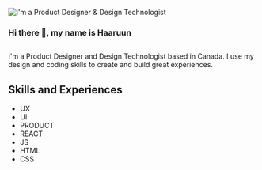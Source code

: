 ![I'm a Product Designer & Design Technologist](https://media-exp1.licdn.com/dms/image/C5616AQHR-gviHrogUQ/profile-displaybackgroundimage-shrink_350_1400/0/1517449944940?e=1651104000&v=beta&t=IvygnAhB61y6YmVXDHwhQShEZ-ELqkgl2gIOb6TRdKw)

### Hi there 👋, my name is Haaruun
##
I'm a Product Designer and Design Technologist based in Canada. I use my design and coding skills to create and build great experiences. 

## Skills and Experiences 
* UX 
* UI 
* PRODUCT 
* REACT 
* JS 
* HTML 
* CSS





